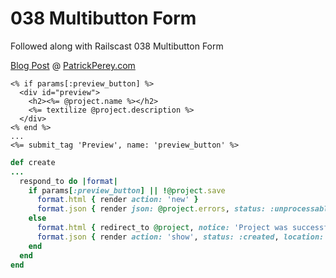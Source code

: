 038 Multibutton Form
====================

Followed along with Railscast 038 Multibutton Form

[Blog Post](http://patrickperey/railscast-038-multibutton-form) @ [PatrickPerey.com](http://patrickperey.com)

```erb
<% if params[:preview_button] %>
  <div id="preview">
    <h2><%= @project.name %></h2>
    <%= textilize @project.description %>
  </div>
<% end %>
...
<%= submit_tag 'Preview', name: 'preview_button' %>
```

```ruby
def create
...
  respond_to do |format|
    if params[:preview_button] || !@project.save
      format.html { render action: 'new' }
      format.json { render json: @project.errors, status: :unprocessable_entity }
    else
      format.html { redirect_to @project, notice: 'Project was successfully created.' }
      format.json { render action: 'show', status: :created, location: @project }
    end
  end
end
```
